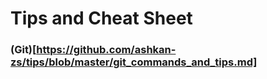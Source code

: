 # Tips and Cheat Sheet
### (Git)[https://github.com/ashkan-zs/tips/blob/master/git_commands_and_tips.md] 
